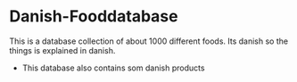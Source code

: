 # Danish-Fooddatabase
This is a database collection of about 1000 different foods. Its danish so the things is explained in danish.

- This database also contains som danish products
